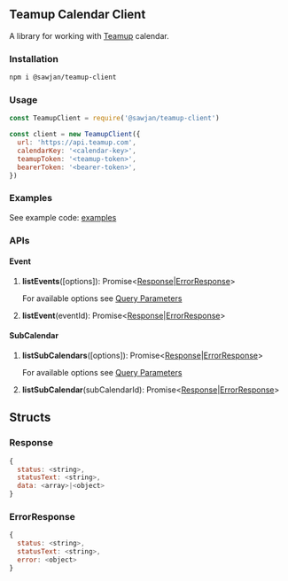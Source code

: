 ## Teamup Calendar Client

A library for working with [Teamup](https://www.teamup.com/) calendar.

### Installation

```bash
npm i @sawjan/teamup-client
```

### Usage

```js
const TeamupClient = require('@sawjan/teamup-client')

const client = new TeamupClient({
  url: 'https://api.teamup.com',
  calendarKey: '<calendar-key>',
  teamupToken: '<teamup-token>',
  bearerToken: '<bearer-token>',
})
```

### Examples

See example code: [examples](./examples/)

### APIs

#### **Event**

1.  **listEvents**([options]): Promise\<[Response](#response)|[ErrorResponse](#errorresponse)\>

    For available options see [Query Parameters](https://apidocs.teamup.com/docs/api/0f9f896800ffe-get-events-collection-get-events-changed-search-events#Query-Parameters)

1.  **listEvent**(eventId): Promise\<[Response](#response)|[ErrorResponse](#errorresponse)\>

#### **SubCalendar**

1.  **listSubCalendars**([options]): Promise\<[Response](#response)|[ErrorResponse](#errorresponse)\>

    For available options see [Query Parameters](https://apidocs.teamup.com/docs/api/046361930f27a-get-a-collection-of-sub-calendars#Query-Parameters)

1.  **listSubCalendar**(subCalendarId): Promise\<[Response](#response)|[ErrorResponse](#errorresponse)\>

## Structs

### Response

```js
{
  status: <string>,
  statusText: <string>,
  data: <array>|<object>
}
```

### ErrorResponse

```js
{
  status: <string>,
  statusText: <string>,
  error: <object>
}
```

